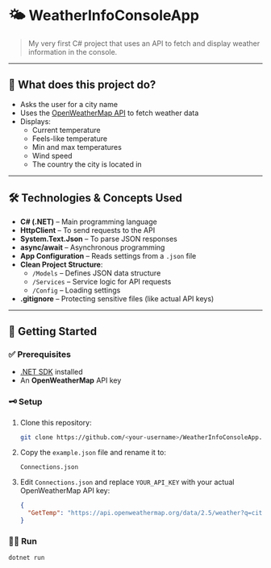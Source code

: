 # 🌤️ WeatherInfoConsoleApp

> My very first C# project that uses an API to fetch and display weather information in the console.

---

## 📌 What does this project do?

- Asks the user for a city name
- Uses the [OpenWeatherMap API](https://openweathermap.org/api) to fetch weather data
- Displays:
  - Current temperature
  - Feels-like temperature
  - Min and max temperatures
  - Wind speed
  - The country the city is located in

---

## 🛠️ Technologies & Concepts Used

- **C# (.NET)** – Main programming language
- **HttpClient** – To send requests to the API
- **System.Text.Json** – To parse JSON responses
- **async/await** – Asynchronous programming
- **App Configuration** – Reads settings from a `.json` file
- **Clean Project Structure**:
  - `/Models` – Defines JSON data structure
  - `/Services` – Service logic for API requests
  - `/Config` – Loading settings
- **.gitignore** – Protecting sensitive files (like actual API keys)

---

## 🚀 Getting Started

### ✅ Prerequisites
- [.NET SDK](https://dotnet.microsoft.com/) installed
- An **OpenWeatherMap** API key

### 🗝️ Setup
1. Clone this repository:
    ```bash
    git clone https://github.com/<your-username>/WeatherInfoConsoleApp.git
    ```
2. Copy the `example.json` file and rename it to:
    ```
    Connections.json
    ```
3. Edit `Connections.json` and replace `YOUR_API_KEY` with your actual OpenWeatherMap API key:
    ```json
    {
      "GetTemp": "https://api.openweathermap.org/data/2.5/weather?q=cityName&appid=YOUR_API_KEY&units=metric"
    }
    ```

### 🏃‍♂️ Run
```bash
dotnet run
